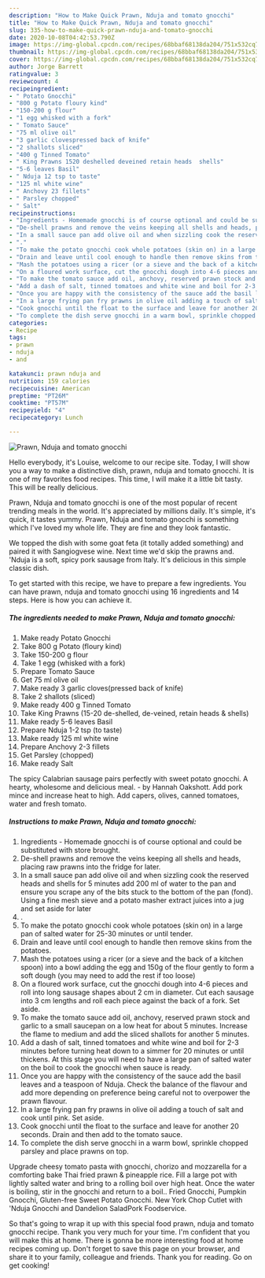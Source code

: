 ```yaml
---
description: "How to Make Quick Prawn, Nduja and tomato gnocchi"
title: "How to Make Quick Prawn, Nduja and tomato gnocchi"
slug: 335-how-to-make-quick-prawn-nduja-and-tomato-gnocchi
date: 2020-10-08T04:42:53.790Z
image: https://img-global.cpcdn.com/recipes/68bbaf68138da204/751x532cq70/prawn-nduja-and-tomato-gnocchi-recipe-main-photo.jpg
thumbnail: https://img-global.cpcdn.com/recipes/68bbaf68138da204/751x532cq70/prawn-nduja-and-tomato-gnocchi-recipe-main-photo.jpg
cover: https://img-global.cpcdn.com/recipes/68bbaf68138da204/751x532cq70/prawn-nduja-and-tomato-gnocchi-recipe-main-photo.jpg
author: Jorge Barrett
ratingvalue: 3
reviewcount: 4
recipeingredient:
- " Potato Gnocchi"
- "800 g Potato floury kind"
- "150-200 g flour"
- "1 egg whisked with a fork"
- " Tomato Sauce"
- "75 ml olive oil"
- "3 garlic clovespressed back of knife"
- "2 shallots sliced"
- "400 g Tinned Tomato"
- " King Prawns 1520 deshelled deveined retain heads  shells"
- "5-6 leaves Basil"
- " Nduja 12 tsp to taste"
- "125 ml white wine"
- " Anchovy 23 fillets"
- " Parsley chopped"
- " Salt"
recipeinstructions:
- "Ingredients - Homemade gnocchi is of course optional and could be substituted with store brought."
- "De-shell prawns and remove the veins keeping all shells and heads, placing raw prawns into the fridge for later."
- "In a small sauce pan add olive oil and when sizzling cook the reserved heads and shells for 5 minutes add 200 ml of water to the pan and ensure you scrape any of the bits stuck to the bottom of the pan (fond). Using a fine mesh sieve and a potato masher extract juices into a jug and set aside for later"
- "."
- "To make the potato gnocchi cook whole potatoes (skin on) in a large pan of salted water for 25-30 minutes or until tender."
- "Drain and leave until cool enough to handle then remove skins from the potatoes."
- "Mash the potatoes using a ricer (or a sieve and the back of a kitchen spoon) into a bowl adding the egg and 150g of the flour gently to form a soft dough (you may need to add the rest if too loose)"
- "On a floured work surface, cut the gnocchi dough into 4-6 pieces and roll into long sausage shapes about 2 cm in diameter. Cut each sausage into 3 cm lengths and roll each piece against the back of a fork. Set aside."
- "To make the tomato sauce add oil, anchovy, reserved prawn stock and garlic to a small saucepan on a low heat for about 5 minutes. Increase the flame to medium and add the sliced shallots for another 5 minutes."
- "Add a dash of salt, tinned tomatoes and white wine and boil for 2-3 minutes before turning heat down to a simmer for 20 minutes or until thickens. At this stage you will need to have a large pan of salted water on the boil to cook the gnocchi when sauce is ready."
- "Once you are happy with the consistency of the sauce add the basil leaves and a teaspoon of Nduja. Check the balance of the flavour and add more depending on preference being careful not to overpower the prawn flavour."
- "In a large frying pan fry prawns in olive oil adding a touch of salt and cook until pink. Set aside."
- "Cook gnocchi until the float to the surface and leave for another 20 seconds. Drain and then add to the tomato sauce."
- "To complete the dish serve gnocchi in a warm bowl, sprinkle chopped parsley and place prawns on top."
categories:
- Recipe
tags:
- prawn
- nduja
- and

katakunci: prawn nduja and 
nutrition: 159 calories
recipecuisine: American
preptime: "PT26M"
cooktime: "PT57M"
recipeyield: "4"
recipecategory: Lunch

---
```



![Prawn, Nduja and tomato gnocchi](https://img-global.cpcdn.com/recipes/68bbaf68138da204/751x532cq70/prawn-nduja-and-tomato-gnocchi-recipe-main-photo.jpg)

Hello everybody, it's Louise, welcome to our recipe site. Today, I will show you a way to make a distinctive dish, prawn, nduja and tomato gnocchi. It is one of my favorites food recipes. This time, I will make it a little bit tasty. This will be really delicious.

Prawn, Nduja and tomato gnocchi is one of the most popular of recent trending meals in the world. It's appreciated by millions daily. It's simple, it's quick, it tastes yummy. Prawn, Nduja and tomato gnocchi is something which I've loved my whole life. They are fine and they look fantastic.

We topped the dish with some goat feta (it totally added something) and paired it with Sangiogvese wine. Next time we&#39;d skip the prawns and. &#39;Nduja is a soft, spicy pork sausage from Italy. It&#39;s delicious in this simple classic dish.


To get started with this recipe, we have to prepare a few ingredients. You can have prawn, nduja and tomato gnocchi using 16 ingredients and 14 steps. Here is how you can achieve it.

<!--inarticleads1-->

##### The ingredients needed to make Prawn, Nduja and tomato gnocchi:

1. Make ready  Potato Gnocchi
1. Take 800 g Potato (floury kind)
1. Take 150-200 g flour
1. Take 1 egg (whisked with a fork)
1. Prepare  Tomato Sauce
1. Get 75 ml olive oil
1. Make ready 3 garlic cloves(pressed back of knife)
1. Take 2 shallots (sliced)
1. Make ready 400 g Tinned Tomato
1. Take  King Prawns (15-20 de-shelled, de-veined, retain heads &amp; shells)
1. Make ready 5-6 leaves Basil
1. Prepare  Nduja 1-2 tsp (to taste)
1. Make ready 125 ml white wine
1. Prepare  Anchovy 2-3 fillets
1. Get  Parsley (chopped)
1. Make ready  Salt


The spicy Calabrian sausage pairs perfectly with sweet potato gnocchi. A hearty, wholesome and delicious meal. - by Hannah Oakshott. Add pork mince and increase heat to high. Add capers, olives, canned tomatoes, water and fresh tomato. 

<!--inarticleads2-->

##### Instructions to make Prawn, Nduja and tomato gnocchi:

1. Ingredients - Homemade gnocchi is of course optional and could be substituted with store brought.
1. De-shell prawns and remove the veins keeping all shells and heads, placing raw prawns into the fridge for later.
1. In a small sauce pan add olive oil and when sizzling cook the reserved heads and shells for 5 minutes add 200 ml of water to the pan and ensure you scrape any of the bits stuck to the bottom of the pan (fond). Using a fine mesh sieve and a potato masher extract juices into a jug and set aside for later
1. .
1. To make the potato gnocchi cook whole potatoes (skin on) in a large pan of salted water for 25-30 minutes or until tender.
1. Drain and leave until cool enough to handle then remove skins from the potatoes.
1. Mash the potatoes using a ricer (or a sieve and the back of a kitchen spoon) into a bowl adding the egg and 150g of the flour gently to form a soft dough (you may need to add the rest if too loose)
1. On a floured work surface, cut the gnocchi dough into 4-6 pieces and roll into long sausage shapes about 2 cm in diameter. Cut each sausage into 3 cm lengths and roll each piece against the back of a fork. Set aside.
1. To make the tomato sauce add oil, anchovy, reserved prawn stock and garlic to a small saucepan on a low heat for about 5 minutes. Increase the flame to medium and add the sliced shallots for another 5 minutes.
1. Add a dash of salt, tinned tomatoes and white wine and boil for 2-3 minutes before turning heat down to a simmer for 20 minutes or until thickens. At this stage you will need to have a large pan of salted water on the boil to cook the gnocchi when sauce is ready.
1. Once you are happy with the consistency of the sauce add the basil leaves and a teaspoon of Nduja. Check the balance of the flavour and add more depending on preference being careful not to overpower the prawn flavour.
1. In a large frying pan fry prawns in olive oil adding a touch of salt and cook until pink. Set aside.
1. Cook gnocchi until the float to the surface and leave for another 20 seconds. Drain and then add to the tomato sauce.
1. To complete the dish serve gnocchi in a warm bowl, sprinkle chopped parsley and place prawns on top.


Upgrade cheesy tomato pasta with gnocchi, chorizo and mozzarella for a comforting bake Thai fried prawn &amp; pineapple rice. Fill a large pot with lightly salted water and bring to a rolling boil over high heat. Once the water is boiling, stir in the gnocchi and return to a boil.. Fried Gnocchi, Pumpkin Gnocchi, Gluten-free Sweet Potato Gnocchi. New York Chop Cutlet with &#39;Nduja Gnocchi and Dandelion SaladPork Foodservice. 

So that's going to wrap it up with this special food prawn, nduja and tomato gnocchi recipe. Thank you very much for your time. I'm confident that you will make this at home. There is gonna be more interesting food at home recipes coming up. Don't forget to save this page on your browser, and share it to your family, colleague and friends. Thank you for reading. Go on get cooking!
